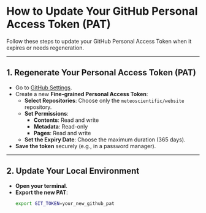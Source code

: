 # How to Update Your GitHub Personal Access Token (PAT)

Follow these steps to update your GitHub Personal Access Token when it expires or needs regeneration.

---

## 1. Regenerate Your Personal Access Token (PAT)
- Go to [GitHub Settings](https://github.com/settings/tokens).
- Create a new **Fine-grained Personal Access Token**:
  - **Select Repositories**: Choose only the `meteoscientific/website` repository.
  - **Set Permissions**:
    - **Contents**: Read and write
    - **Metadata**: Read-only
    - **Pages**: Read and write
  - **Set the Expiry Date**: Choose the maximum duration (365 days).
- **Save the token** securely (e.g., in a password manager).

---

## 2. Update Your Local Environment
- **Open your terminal**.
- **Export the new PAT**:
  ```bash
  export GIT_TOKEN=your_new_github_pat
